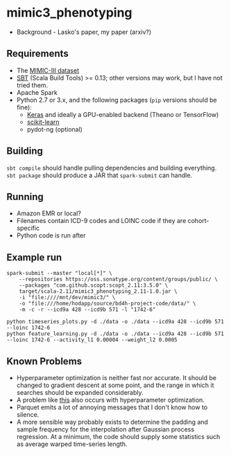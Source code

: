 mimic3_phenotyping
==================

- Background - Lasko's paper, my paper (arxiv?)

Requirements
----

- The [MIMIC-III dataset](http://mimic.physionet.org/gettingstarted/access/)
- [SBT](http://www.scala-sbt.org/sbt) (Scala Build Tools) >= 0.13;
  other versions may work, but I have not tried them.
- Apache Spark
- Python 2.7 or 3.x, and the following packages (`pip` versions should be fine):
  - [Keras](https://keras.io/) and ideally a GPU-enabled backend (Theano or TensorFlow)
  - [scikit-learn](http://scikit-learn.org/stable/index.html)
  - pydot-ng (optional)

Building
----

`sbt compile` should handle pulling dependencies and building
everything.  `sbt package` should produce a JAR that `spark-submit`
can handle.

Running
----

- Amazon EMR or local?
- Filenames contain ICD-9 codes and LOINC code if they are cohort-specific
- Python code is run after

Example run
----

```
spark-submit --master "local[*]" \
    --repositories https://oss.sonatype.org/content/groups/public/ \
    --packages "com.github.scopt:scopt_2.11:3.5.0" \
    target/scala-2.11/mimic3_phenotyping_2.11-1.0.jar \
    -i "file:////mnt/dev/mimic3/" \
    -o "file:///home/hodapp/source/bd4h-project-code/data/" \
    -m -c -r --icd9a 428 --icd9b 571 -l "1742-6"

python timeseries_plots.py -d ./data -o ./data --icd9a 428 --icd9b 571 --loinc 1742-6
python feature_learning.py -d ./data -o ./data --icd9a 428 --icd9b 571 --loinc 1742-6 --activity_l1 0.00004 --weight_l2 0.0005
```

Known Problems
----

- Hyperparameter optimization is neither fast nor accurate.  It should
  be changed to gradient descent at some point, and the range in which
  it searches should be expanded considerably.
- A problem
  like
  [this](https://stackoverflow.com/questions/34329299/issuing-spark-submit-on-command-line-completes-tasks-but-never-returns-prompt) also occurs with hyperparameter optimization.
- Parquet emits a lot of annoying messages that I don't know how to
  silence.
- A more sensible way probably exists to determine the padding and
  sample frequency for the interpolation after Gaussian process
  regression.  At a minimum, the code should supply some statistics
  such as average warped time-series length.
